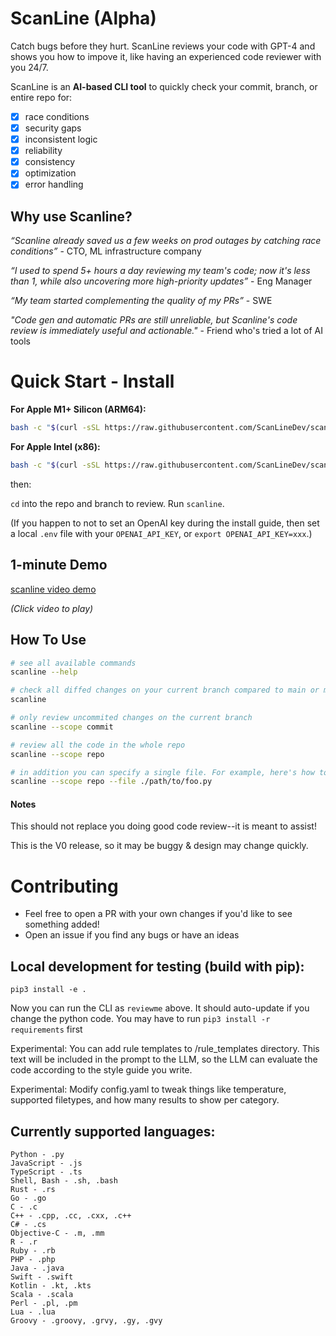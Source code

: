 # ScanLine (Alpha)

Catch bugs before they hurt. ScanLine reviews your code with GPT-4 and shows you how to impove it, like having an experienced code reviewer with you 24/7. 

ScanLine is an **AI-based CLI tool** to quickly check your commit, branch, or entire repo for: 
- [x] race conditions
- [x] security gaps
- [x] inconsistent logic
- [x] reliability
- [x] consistency
- [x] optimization
- [x] error handling

## Why use Scanline? 

_“Scanline already saved us a few weeks on prod outages by catching race conditions”_ - CTO, ML infrastructure company 

_“I used to spend 5+ hours a day reviewing my team's code; now it's less than 1, while also uncovering more high-priority updates”_ - Eng Manager 

_“My team started complementing the quality of my PRs”_ - SWE

_"Code gen and automatic PRs are still unreliable, but Scanline's code review is immediately useful and actionable."_ - Friend who's tried a lot of AI tools 

# Quick Start - Install

**For Apple M1+ Silicon (ARM64):**
```bash
bash -c "$(curl -sSL https://raw.githubusercontent.com/ScanLineDev/scanline/main/install.sh)"
```

**For Apple Intel (x86):**
```bash
bash -c "$(curl -sSL https://raw.githubusercontent.com/ScanLineDev/scanline/main/install_x86.sh)"
```

then: 

`cd` into the repo and branch to review. Run `scanline`. 

(If you happen to not to set an OpenAI key during the install guide, then set a local `.env` file with your `OPENAI_API_KEY`, or `export OPENAI_API_KEY=xxx`.)

## 1-minute Demo 
[scanline video demo](https://github.com/ScanLineDev/scanline/assets/2404105/43a46cc2-65f4-40ef-a7c0-b3d60cabdadb)

_(Click video to play)_

## How To Use 
```bash
# see all available commands
scanline --help 

# check all diffed changes on your current branch compared to main or master
scanline

# only review uncommited changes on the current branch 
scanline --scope commit

# review all the code in the whole repo
scanline --scope repo

# in addition you can specify a single file. For example, here's how to see the changes to the file foo.py across only this last commit
scanline --scope repo --file ./path/to/foo.py

```

#### Notes 
This should not replace you doing good code review--it is meant to assist! 

This is the V0 release, so it may be buggy & design may change quickly. 

# Contributing
- Feel free to open a PR with your own changes if you'd like to see something added!
- Open an issue if you find any bugs or have an ideas

## Local development for testing (build with pip): 
`pip3 install -e .`

Now you can run the CLI as `reviewme` above. It should auto-update if you change the python code. You may have to run `pip3 install -r requirements` first

Experimental: You can add rule templates to /rule_templates directory. This text will be included in the prompt to the LLM, so the LLM can evaluate the code according to the style guide you write. 

Experimental: Modify config.yaml to tweak things like temperature, supported filetypes, and how many results to show per category. 


## Currently supported languages:
```
Python - .py
JavaScript - .js
TypeScript - .ts
Shell, Bash - .sh, .bash
Rust - .rs
Go - .go
C - .c
C++ - .cpp, .cc, .cxx, .c++
C# - .cs
Objective-C - .m, .mm
R - .r
Ruby - .rb
PHP - .php
Java - .java
Swift - .swift
Kotlin - .kt, .kts
Scala - .scala
Perl - .pl, .pm
Lua - .lua
Groovy - .groovy, .grvy, .gy, .gvy
```
